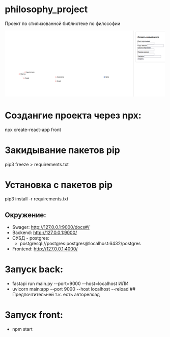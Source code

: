 # philosophy_project
Проект по стилизованной библиотеке по философии

![Версия 0.0.1](img/v0.0.1.png)

# Создангие проекта через npx:
npx create-react-app front

# Закидывание пакетов pip
pip3 freeze > requirements.txt

# Установка с пакетов pip
pip3 install -r requirements.txt

## Окружение:
- Swager: http://127.0.0.1:9000/docs#/
- Backend: http://127.0.0.1:9000/
- СУБД - postgres: 
    - postgresql://postgres:postgres@localhost:6432/postgres
- Frontend: http://127.0.0.1:4000/

# Запуск back:
- fastapi run main.py --port=9000 --host=localhost
    ИЛИ
- uvicorn main:app --port 9000 --host localhost --reload ## Предпочтительней т.к. есть авторелоад


# Запуск front:
- npm start